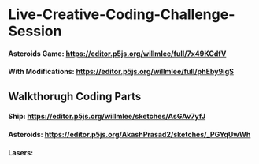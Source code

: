 # Live-Creative-Coding-Challenge-Session
#### Asteroids Game: https://editor.p5js.org/willmlee/full/7x49KCdfV <br>
#### With Modifications: https://editor.p5js.org/willmlee/full/phEby9igS

## Walkthorugh Coding Parts
#### Ship: https://editor.p5js.org/willmlee/sketches/AsGAv7yfJ

#### Asteroids: https://editor.p5js.org/AkashPrasad2/sketches/_PGYqUwWh

#### Lasers: 
